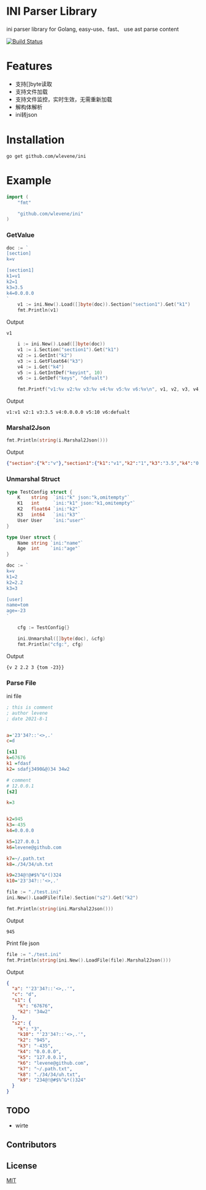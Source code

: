 

#  INI Parser Library

ini parser library for Golang,  easy-use、fast、 use ast parse content


[![Build Status](https://travis-ci.org/meolu/walden.svg?branch=master)](https://github.com/wlevene/ini)

# Features

* 支持[]byte读取
* 支持文件加载
* 支持文件监控，实时生效，无需重新加载
* 解构体解析
* ini转json



# Installation

```shell
go get github.com/wlevene/ini
```



# Example

```go
import (
	"fmt"

	"github.com/wlevene/ini"
)
```

### GetValue

```go
doc := `
[section]
k=v

[section1]
k1=v1
k2=1
k3=3.5
k4=0.0.0.0
`
	v1 := ini.New().Load([]byte(doc)).Section("section1").Get("k1")
	fmt.Println(v1)
```

Output

```
v1
```



```go
	i := ini.New().Load([]byte(doc))
	v1 := i.Section("section1").Get("k1")
	v2 := i.GetInt("k2")
	v3 := i.GetFloat64("k3")
	v4 := i.Get("k4")
	v5 := i.GetIntDef("keyint", 10)
	v6 := i.GetDef("keys", "defualt")

	fmt.Printf("v1:%v v2:%v v3:%v v4:%v v5:%v v6:%v\n", v1, v2, v3, v4, v5, v6)
```



Output

```
v1:v1 v2:1 v3:3.5 v4:0.0.0.0 v5:10 v6:defualt
```



### Marshal2Json

```go
fmt.Println(string(i.Marshal2Json()))
```

Output

```json
{"section":{"k":"v"},"section1":{"k1":"v1","k2":"1","k3":"3.5","k4":"0.0.0.0"}}
```



### Unmarshal Struct

```go
type TestConfig struct {
	K    string  `ini:"k" json:"k,omitempty"`
	K1   int     `ini:"k1" json:"k1,omitempty"`
	K2   float64 `ini:"k2"`
	K3   int64   `ini:"k3"`
	User User    `ini:"user"`
}

type User struct {
	Name string `ini:"name"`
	Age  int    `ini:"age"`
}


```

```go
doc := `
k=v
k1=2
k2=2.2
k3=3

[user]
name=tom
age=-23
`

	cfg := TestConfig{}

	ini.Unmarshal([]byte(doc), &cfg)
	fmt.Println("cfg:", cfg)
```

Output

```
{v 2 2.2 3 {tom -23}}
```



### Parse File

ini file

```ini
; this is comment
; author levene 
; date 2021-8-1


a='23'34?::'<>,.'
c=d

[s1]
k=67676
k1 =fdasf 
k2= sdafj3490&@)34 34w2

# comment 
# 12.0.0.1
[s2]

k=3


k2=945
k3=-435
k4=0.0.0.0

k5=127.0.0.1
k6=levene@github.com

k7=~/.path.txt
k8=./34/34/uh.txt

k9=234@!@#$%^&*()324
k10='23'34?::'<>,.'

```

```go
file := "./test.ini"
ini.New().LoadFile(file).Section("s2").Get("k2")

fmt.Println(string(ini.Marshal2Json()))
```

Output

```
945
```



Print file json

```go
file := "./test.ini"
fmt.Println(string(ini.New().LoadFile(file).Marshal2Json()))
```

Output

```json
{
  "a": "'23'34?::'<>,.'",
  "c": "d",
  "s1": {
    "k": "67676",
    "k2": "34w2"
  },
  "s2": {
    "k": "3",
    "k10": "'23'34?::'<>,.'",
    "k2": "945",
    "k3": "-435",
    "k4": "0.0.0.0",
    "k5": "127.0.0.1",
    "k6": "levene@github.com",
    "k7": "~/.path.txt",
    "k8": "./34/34/uh.txt",
    "k9": "234@!@#$%^&*()324"
  }
}
```



## TODO

* wirte 



## Contributors





## License

[MIT](https://github.com/RichardLitt/standard-readme/blob/master/LICENSE) 
